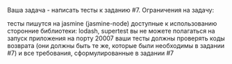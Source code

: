 Ваша задача - написать тесты к заданию #7. Ограничения на задачу:

тесты пишутся на jasmine (jasmine-node)
доступные к использованию сторонние библиотеки: lodash, supertest
вы не можете полагаться на запуск приложения на порту 20007
ваши тесты должны проверять коды возврата (они должны быть те же, которые были необходимы в задании #7) и все требования, сформулированные в задании #7